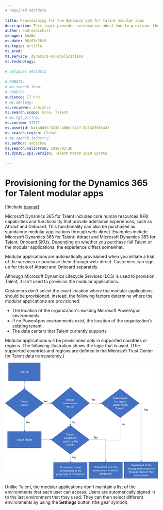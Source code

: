 ```yaml
---
# required metadata

title: Provisioning for the Dynamics 365 for Talent modular apps
description: This topic provides information about how to provision the standalone modular applications that can be purchased to provide core human resources (HR) functionality that is included in Microsoft Dynamics 365 for Talent. This functionality provides additional experiences, such as Attract and Onboard.
author: andreabichsel
manager: AnnBe
ms.date: 08/03/2018
ms.topic: article
ms.prod: 
ms.service: dynamics-ax-applications
ms.technology: 

# optional metadata

# ROBOTS: 
# ms.search.form: 
# ROBOTS: 
audience: IT Pro 
# ms.devlang: 
ms.reviewer: anbichse
ms.search.scope: Core, Talent
# ms.tgt_pltfrm: 
ms.custom: 17271
ms.assetid: ba1ad49d-8232-400e-b11f-525423506a3f
ms.search.region: Global
# ms.search.industry: 
ms.author: anbichse
ms.search.validFrom: 2018-03-20
ms.dyn365.ops.version: Talent March 2018 update

---
```

# Provisioning for the Dynamics 365 for Talent modular apps

[!include [banner](includes/banner.md)]

Microsoft Dynamics 365 for Talent includes core human resources (HR) capabilities and functionality that provide additional experiences, such as Attract and Onboard. This functionality can also be purchased as standalone modular applications through web-direct. Examples include Microsoft Dynamics 365 for Talent: Attract and Microsoft Dynamics 365 for Talent: Onboard SKUs. Depending on whether you purchase full Talent or the modular applications, the experience differs somewhat.

Modular applications are automatically provisioned when you initiate a trial of the services or purchase them through web-direct. Customers can sign up for trials of Attract and Onboard separately.

Although Microsoft Dynamics Lifecycle Services (LCS) is used to provision Talent, it isn't used to provision the modular applications.

Customers don't select the exact location where the modular applications should be provisioned. Instead, the following factors determine where the modular applications are provisioned:

+ The location of the organization's existing Microsoft PowerApps environments
+ If no PowerApps environments exist, the location of the organization's existing tenant
+ The data centers that Talent currently supports

Modular applications will be provisioned only in supported countries or regions. The following illustration shows the logic that is used. (The supported countries and regions are defined in the Microsoft Trust Center for Talent data transparency.)

[![Provisioning process for modular applications, based on country/region](./media/modular-apps-diagram-mod-app-tech.png)](./media/modular-apps-diagram-mod-app-tech.png)

Unlike Talent, the modular applications don't maintain a list of the environments that each user can access. Users are automatically signed in to the last environment that they used. They can then select different environments by using the **Settings** button (the gear symbol).
